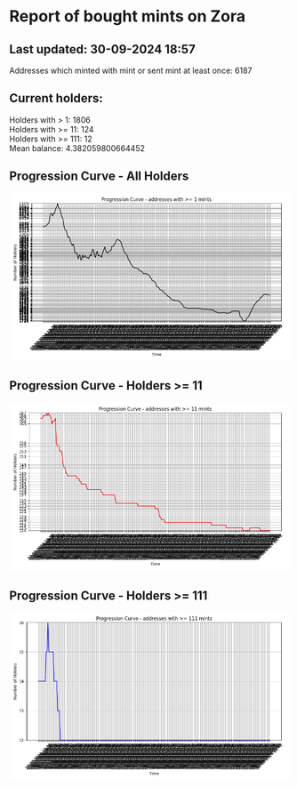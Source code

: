 # Report of bought mints on Zora
## Last updated: 30-09-2024 18:57
Addresses which minted with mint or sent mint at least once: 6187

## Current holders:
Holders with > 1: 1806  
Holders with >= 11: 124  
Holders with >= 111: 12  
Mean balance: 4.382059800664452  

## Progression Curve - All Holders
![addresses with >= 1 mint](progression_curve_all.png)
## Progression Curve - Holders >= 11
![addresses with >= 11 mints](progression_curve_gt_11.png)
## Progression Curve - Holders >= 111
![addresses with >= 111 mints](progression_curve_gt_111.png)
